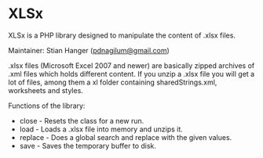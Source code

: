 # XLSx

XLSx is a PHP library designed to manipulate the content of .xlsx files.

Maintainer: Stian Hanger (pdnagilum@gmail.com)

.xlsx files (Microsoft Excel 2007 and newer) are basically zipped archives of .xml files which holds different content.
If you unzip a .xlsx file you will get a lot of files, among them a xl folder containing sharedStrings.xml, worksheets and styles.

Functions of the library:

* close - Resets the class for a new run.
* load - Loads a .xlsx file into memory and unzips it.
* replace - Does a global search and replace with the given values.
* save - Saves the temporary buffer to disk.
